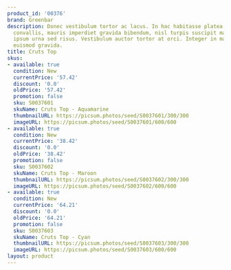 ```yaml
---
product_id: '00376'
brand: Greenbar
description: Donec vestibulum tortor ac lacus. In hac habitasse platea dictumst.Fusce
  convallis, mauris imperdiet gravida bibendum, nisl turpis suscipit mauris, sed placerat
  ipsum urna sed risus. Vestibulum auctor tortor at orci. Integer in mauris eu nibh
  euismod gravida.
title: Cruts Top
skus:
- available: true
  condition: New
  currentPrice: '57.42'
  discount: '0.0'
  oldPrice: '57.42'
  promotion: false
  sku: S0037601
  skuName: Cruts Top - Aquamarine
  thumbnailURL: https://picsum.photos/seed/S0037601/300/300
  imageURL: https://picsum.photos/seed/S0037601/600/600
- available: true
  condition: New
  currentPrice: '38.42'
  discount: '0.0'
  oldPrice: '38.42'
  promotion: false
  sku: S0037602
  skuName: Cruts Top - Maroon
  thumbnailURL: https://picsum.photos/seed/S0037602/300/300
  imageURL: https://picsum.photos/seed/S0037602/600/600
- available: true
  condition: New
  currentPrice: '64.21'
  discount: '0.0'
  oldPrice: '64.21'
  promotion: false
  sku: S0037603
  skuName: Cruts Top - Cyan
  thumbnailURL: https://picsum.photos/seed/S0037603/300/300
  imageURL: https://picsum.photos/seed/S0037603/600/600
layout: product
---
```

